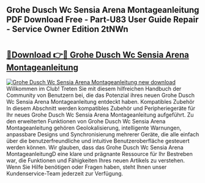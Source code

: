 ## Grohe Dusch Wc Sensia Arena Montageanleitung PDF Download Free - Part-U83 User Guide Repair - Service Owner Edition 2tNWn

# <h2><a href="http://df6zup.blite.top/?on=Grohe+Dusch+Wc+Sensia+Arena+Montageanleitung">🔗Download 👉🔴 Grohe Dusch Wc Sensia Arena Montageanleitung</a></h2>

[![Grohe Dusch Wc Sensia Arena Montageanleitung new download](https://i.imgur.com/lujVjoI.png)](http://df6zup.blite.top/?on=Grohe+Dusch+Wc+Sensia+Arena+Montageanleitung)
Willkommen im Club! Treten Sie mit diesem hilfreichen Handbuch der Community von Benutzern bei, die das Potenzial ihres neuen Grohe Dusch Wc Sensia Arena Montageanleitung entdeckt haben. Kompatibles Zubehör In diesem Abschnitt werden kompatibles Zubehör und Peripheriegeräte für Ihr neues Grohe Dusch Wc Sensia Arena Montageanleitung aufgeführt. Zu den erweiterten Funktionen von Grohe Dusch Wc Sensia Arena Montageanleitung gehören Geolokalisierung, intelligente Warnungen, anpassbare Designs und Synchronisierung mehrerer Geräte, die alle einfach über die benutzerfreundliche und intuitive Benutzeroberfläche gesteuert werden können. Wir glauben, dass das Grohe Dusch Wc Sensia Arena MontageanleitungD eine klare und prägnante Ressource für Ihr Bestreben war, die Funktionen und Fähigkeiten Ihres neuen Artikels zu verstehen. Wenn Sie Hilfe benötigen oder Fragen haben, steht Ihnen unser Kundenservice-Team jederzeit zur Verfügung.

